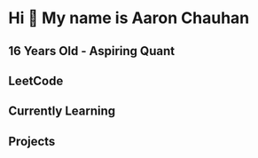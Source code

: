 Hi 👋 My name is Aaron Chauhan
==============================

16 Years Old - Aspiring Quant
---------------------------------------------

## LeetCode
## Currently Learning
## Projects
